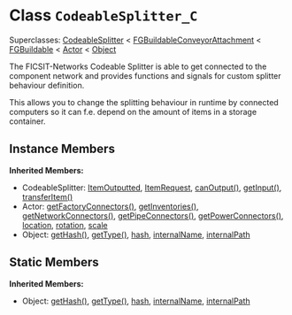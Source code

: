 # Class <code>CodeableSplitter_C</code>

Superclasses: <a href="CodeableSplitter.md">CodeableSplitter</a> < <a href="FGBuildableConveyorAttachment.md">FGBuildableConveyorAttachment</a> < <a href="FGBuildable.md">FGBuildable</a> < <a href="Actor.md">Actor</a> < <a href="Object.md">Object</a>

The FICSIT-Networks Codeable Splitter is able to get connected to the component network and provides functions and signals for custom splitter behaviour definition.

This allows you to change the splitting behaviour in runtime by connected computers so it can f.e. depend on the amount of items in a storage container.
## Instance Members
<b>Inherited Members:</b>
- CodeableSplitter: <a href="CodeableSplitter.md#ItemOutputted">ItemOutputted</a>, <a href="CodeableSplitter.md#ItemRequest">ItemRequest</a>, <a href="CodeableSplitter.md#canOutput">canOutput()</a>, <a href="CodeableSplitter.md#getInput">getInput()</a>, <a href="CodeableSplitter.md#transferItem">transferItem()</a>
- Actor: <a href="Actor.md#getFactoryConnectors">getFactoryConnectors()</a>, <a href="Actor.md#getInventories">getInventories()</a>, <a href="Actor.md#getNetworkConnectors">getNetworkConnectors()</a>, <a href="Actor.md#getPipeConnectors">getPipeConnectors()</a>, <a href="Actor.md#getPowerConnectors">getPowerConnectors()</a>, <a href="Actor.md#location">location</a>, <a href="Actor.md#rotation">rotation</a>, <a href="Actor.md#scale">scale</a>
- Object: <a href="Object.md#getHash">getHash()</a>, <a href="Object.md#getType">getType()</a>, <a href="Object.md#hash">hash</a>, <a href="Object.md#internalName">internalName</a>, <a href="Object.md#internalPath">internalPath</a>
## Static Members
<b>Inherited Members:</b>
- Object: <a href="Object.md#getHash">getHash()</a>, <a href="Object.md#getType">getType()</a>, <a href="Object.md#hash">hash</a>, <a href="Object.md#internalName">internalName</a>, <a href="Object.md#internalPath">internalPath</a>